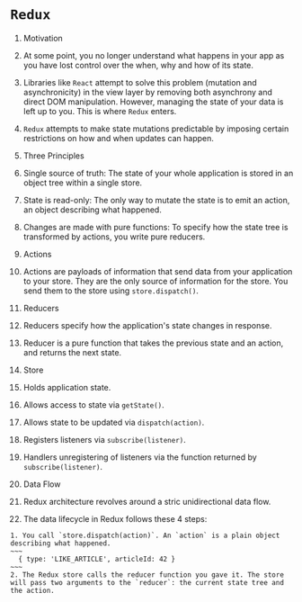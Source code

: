 # `Redux`
 
1. Motivation
  1. At some point, you no longer understand what happens in your app as you have lost control over the when, why and how of its state.
  2. Libraries like `React` attempt to solve this problem (mutation and asynchronicity) in the view layer by removing both asynchrony 
      and direct DOM manipulation. However, managing the state of your data is left up to you. This is where `Redux` enters.
  3. `Redux` attempts to make state mutations predictable by imposing certain restrictions on how and when updates can happen.

2. Three Principles
  1. Single source of truth: The state of your whole application is stored in an object tree within a single store.
  2. State is read-only: The only way to mutate the state is to emit an action, an object describing what happened.
  3. Changes are made with pure functions: To specify how the state tree is transformed by actions, you write pure reducers.

3. Actions
  1. Actions are payloads of information that send data from your application to your store. They are the only source of information for 
      the store. You send them to the store using `store.dispatch()`.
      
4. Reducers
  1. Reducers specify how the application's state changes in response.
  2. Reducer is a pure function that takes the previous state and an action, and returns the next state.
  
5. Store
  1. Holds application state.
  2. Allows access to state via `getState()`.
  3. Allows state to be updated via `dispatch(action)`.
  4. Registers listeners via `subscribe(listener)`.
  5. Handlers unregistering of listeners via the function returned by `subscribe(listener)`.
  
6. Data Flow
  1. Redux architecture revolves around a stric unidirectional data flow.
  2. The data lifecycle in Redux follows these 4 steps:
  
    1. You call `store.dispatch(action)`. An `action` is a plain object describing what happened.
    ~~~
      { type: 'LIKE_ARTICLE', articleId: 42 }
    ~~~
    2. The Redux store calls the reducer function you gave it. The store will pass two arguments to the `reducer`: the current state tree and the action.